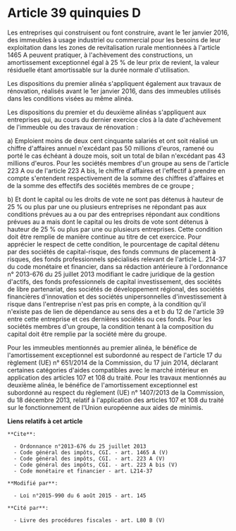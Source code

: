# Article 39 quinquies D

Les entreprises qui construisent ou font construire, avant le 1er janvier 2016, des immeubles à usage industriel ou
commercial pour les besoins de leur exploitation dans les zones de revitalisation rurale mentionnées à l'article 1465 A
peuvent pratiquer, à l'achèvement des constructions, un amortissement exceptionnel égal à 25 % de leur prix de revient, la
valeur résiduelle étant amortissable sur la durée normale d'utilisation. 

Les dispositions du premier alinéa s'appliquent également aux travaux de rénovation, réalisés avant le 1er janvier 2016, dans
des immeubles utilisés dans les conditions visées au même alinéa. 

Les dispositions du premier et du deuxième alinéas s'appliquent aux entreprises qui, au cours du dernier exercice clos à la
date d'achèvement de l'immeuble ou des travaux de rénovation : 

a) Emploient moins de deux cent cinquante salariés et ont soit réalisé un chiffre d'affaires annuel n'excédant pas 50
millions d'euros, ramené ou porté le cas échéant à douze mois, soit un total de bilan n'excédant pas 43 millions d'euros.
Pour les sociétés membres d'un groupe au sens de l'article 223 A ou de l'article 223 A bis, le chiffre d'affaires et
l'effectif à prendre en compte s'entendent respectivement de la somme des chiffres d'affaires et de la somme des effectifs
des sociétés membres de ce groupe ; 

b) Et dont le capital ou les droits de vote ne sont pas détenus à hauteur de 25 % ou plus par une ou plusieurs entreprises ne
répondant pas aux conditions prévues au a ou par des entreprises répondant aux conditions prévues au a mais dont le capital
ou les droits de vote sont détenus à hauteur de 25 % ou plus par une ou plusieurs entreprises. Cette condition doit être
remplie de manière continue au titre de cet exercice. Pour apprécier le respect de cette condition, le pourcentage de capital
détenu par des sociétés de capital-risque, des fonds communs de placement à risques, des fonds professionnels spécialisés
relevant de l'article L. 214-37 du code monétaire et financier, dans sa rédaction antérieure à l'ordonnance n° 2013-676 du 25
juillet 2013 modifiant le cadre juridique de la gestion d'actifs, des fonds professionnels de capital investissement, des
sociétés de libre partenariat, des sociétés de développement régional, des sociétés financières d'innovation et des sociétés
unipersonnelles d'investissement à risque dans l'entreprise n'est pas pris en compte, à la condition qu'il n'existe pas de
lien de dépendance au sens des a et b du 12 de l'article 39 entre cette entreprise et ces dernières sociétés ou ces fonds.
Pour les sociétés membres d'un groupe, la condition tenant à la composition du capital doit être remplie par la société mère
du groupe. 

Pour les immeubles mentionnés au premier alinéa, le bénéfice de l'amortissement exceptionnel est subordonné au respect de
l'article 17 du règlement (UE) n° 651/2014 de la Commission, du 17 juin 2014, déclarant certaines catégories d'aides
compatibles avec le marché intérieur en application des articles 107 et 108 du traité. Pour les travaux mentionnés au
deuxième alinéa, le bénéfice de l'amortissement exceptionnel est subordonné au respect du règlement (UE) n° 1407/2013 de la
Commission, du 18 décembre 2013, relatif à l'application des articles 107 et 108 du traité sur le fonctionnement de l'Union
européenne aux aides de minimis.

**Liens relatifs à cet article**

	**Cite**:

	  - Ordonnance n°2013-676 du 25 juillet 2013
	  - Code général des impôts, CGI. - art. 1465 A (V)
	  - Code général des impôts, CGI. - art. 223 A (V)
	  - Code général des impôts, CGI. - art. 223 A bis (V)
	  - Code monétaire et financier - art. L214-37

	**Modifié par**:

	  - Loi n°2015-990 du 6 août 2015 - art. 145

	**Cité par**:

	  - Livre des procédures fiscales - art. L80 B (V)
